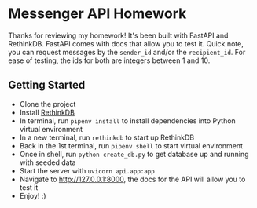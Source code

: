 # Messenger API Homework

Thanks for reviewing my homework! It's been built with FastAPI and RethinkDB. FastAPI comes with docs that allow you to test it. Quick note, you can request messages by the `sender_id` and/or the `recipient_id`. For ease of testing, the ids for both are integers between 1 and 10.

## Getting Started

- Clone the project
- Install [RethinkDB](https://rethinkdb.com/docs/install)
- In terminal, run `pipenv install` to install dependencies into Python virtual environment
- In a new terminal, run `rethinkdb` to start up RethinkDB
- Back in the 1st terminal, run `pipenv shell` to start virtual environment
- Once in shell, run `python create_db.py` to get database up and running with seeded data
- Start the server with `uvicorn api.app:app`
- Navigate to http://127.0.0.1:8000, the docs for the API will allow you to test it
- Enjoy! :)
